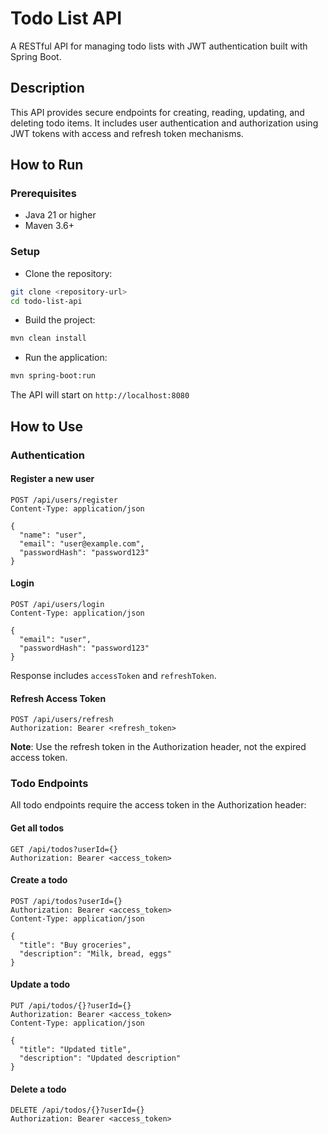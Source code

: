 # Todo List API

A RESTful API for managing todo lists with JWT authentication built with Spring Boot.

## Description

This API provides secure endpoints for creating, reading, updating, and deleting todo items. It includes user authentication and authorization using JWT tokens with access and refresh token mechanisms.


## How to Run

### Prerequisites

- Java 21 or higher
- Maven 3.6+

### Setup

* Clone the repository:
```bash
git clone <repository-url>
cd todo-list-api
```


* Build the project:
```bash
mvn clean install
```

* Run the application:
```bash
mvn spring-boot:run
```

The API will start on `http://localhost:8080`

## How to Use

### Authentication

#### Register a new user
```http
POST /api/users/register
Content-Type: application/json

{
  "name": "user",
  "email": "user@example.com",
  "passwordHash": "password123"
}
```

#### Login
```http
POST /api/users/login
Content-Type: application/json

{
  "email": "user",
  "passwordHash": "password123"
}
```

Response includes `accessToken` and `refreshToken`.

#### Refresh Access Token
```http
POST /api/users/refresh
Authorization: Bearer <refresh_token>
```

**Note**: Use the refresh token in the Authorization header, not the expired access token.

### Todo Endpoints

All todo endpoints require the access token in the Authorization header:

#### Get all todos
```http
GET /api/todos?userId={}
Authorization: Bearer <access_token>
```

#### Create a todo
```http
POST /api/todos?userId={}
Authorization: Bearer <access_token>
Content-Type: application/json

{
  "title": "Buy groceries",
  "description": "Milk, bread, eggs"
}
```

#### Update a todo
```http
PUT /api/todos/{}?userId={}
Authorization: Bearer <access_token>
Content-Type: application/json

{
  "title": "Updated title",
  "description": "Updated description"
}
```

#### Delete a todo
```http
DELETE /api/todos/{}?userId={}
Authorization: Bearer <access_token>
```

